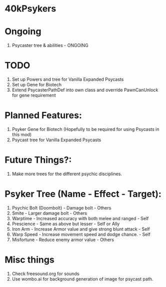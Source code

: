 # 40kPsykers

# Ongoing
1. Psycaster tree & abilities - ONGOING

# TODO
1. Set up Powers and tree for Vanilla Expanded Psycasts
2. Set up Gene for Biotech
3. Extend PsycasterPathDef into own class and override PawnCanUnlock for gene requirement

# Planned Features:
1. Psyker Gene for Biotech (Hopefully to be required for using Psycasts in this mod)
2. Psycast tree for Vanilla Expanded Psycasts

# Future Things?:
1. Make more trees for the different psychic disciplines.

# Psyker Tree (Name - Effect - Target):
1. Psychic Bolt (Doombolt) - Damage bolt - Others
2. Smite - Larger damage bolt - Others
3. Warptime - Increased accuracy with both melee and ranged - Self
4. Prescience - Same as above but lesser - Self or Ally
5. Iron Arm - Increase Armor value and give strong blunt attack - Self	
6. Warp Speed - Increase movement speed and dodge chance. - Self
7. Misfortune - Reduce enemy armor value - Others

# Misc things
1. Check freesound.org for sounds
2. Use wombo.ai for background generation of image for psycast path.